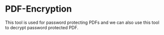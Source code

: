 # PDF-Encryption
This tool is used for password protecting PDFs and we can also use this tool to decrypt password protected PDF.
